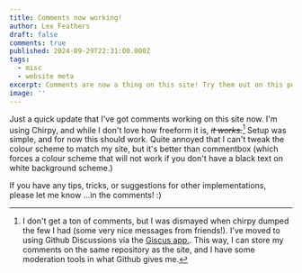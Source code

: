 ```yaml
---
title: Comments now working!
author: Lex Feathers
draft: false
comments: true
published: 2024-09-29T22:31:00.000Z
tags:
  - misc
  - website meta
excerpt: Comments are now a thing on this site! Try them out on this post~
image: ''
---
```

Just a quick update that I've got comments working on this site now. I'm using Chirpy, and while I don't love how freeform it is, ~~_it works._~~[^1]
Setup was simple, and for now this should work. Quite annoyed that I can't tweak the colour scheme to match my site, but it's better than commentbox (which forces a colour scheme that will not work if you don't have a black text on white background scheme.)

If you have any tips, tricks, or suggestions for other implementations, please let me know ...in the comments! :)

[^1]: I don't get a ton of comments, but I was dismayed when chirpy dumped the few I had (some very nice messages from friends!). I've moved to using Github Discussions via the [Giscus app.]([Link](https://giscus.app/)). This way, I can store my comments on the same repository as the site, and I have some moderation tools in what Github gives me.
